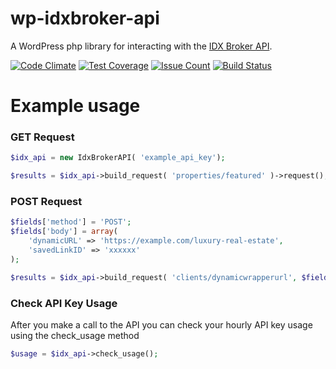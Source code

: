 # wp-idxbroker-api

A WordPress php library for interacting with the [IDX Broker API](https://middleware.idxbroker.com/docs/api/overview.php).

[![Code Climate](https://codeclimate.com/repos/57d32c751a166e18a60006aa/badges/88dbe05ca5942d204761/gpa.svg)](https://codeclimate.com/repos/57d32c751a166e18a60006aa/feed)
[![Test Coverage](https://codeclimate.com/repos/57d32c751a166e18a60006aa/badges/88dbe05ca5942d204761/coverage.svg)](https://codeclimate.com/repos/57d32c751a166e18a60006aa/coverage)
[![Issue Count](https://codeclimate.com/repos/57d32c751a166e18a60006aa/badges/88dbe05ca5942d204761/issue_count.svg)](https://codeclimate.com/repos/57d32c751a166e18a60006aa/feed)
[![Build Status](https://travis-ci.org/wp-api-libraries/wp-idxbroker-api.svg?branch=master)](https://travis-ci.org/wp-api-libraries/wp-idxbroker-api)

# Example usage
### GET Request
```php
$idx_api = new IdxBrokerAPI( 'example_api_key');

$results = $idx_api->build_request( 'properties/featured' )->request();
```

### POST Request
```php
$fields['method'] = 'POST';
$fields['body'] = array(
	'dynamicURL' => 'https://example.com/luxury-real-estate',
	'savedLinkID' => 'xxxxxx'
);

$results = $idx_api->build_request( 'clients/dynamicwrapperurl', $fields )->request();
```

### Check API Key Usage
After you make a call to the API you can check your hourly API key usage using the check_usage method
```php
$usage = $idx_api->check_usage();
```
